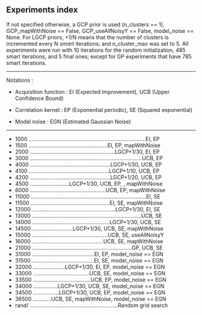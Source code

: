 ## Experiments index ##
If not specified otherwise, a GCP prior is used (n_clusters == 1), GCP_mapWithNoise == False, GCP_useAllNoisyY == False, model_noise == None.
For LGCP priors, +1/N means that the number of clusters is incremented every N *smart* iterations; and n_cluster_max was set to 5.
All experiments were run with 10 iterations for the random initialization, 485 smart iterations, and 5 final ones; except for GP experiments that have 785 smart iterations.

  -----------

Notations :
- Acquisition function : EI (Expected Improvement), UCB (Upper Confidence Bound)

- Correlation kernel : EP (Exponential periodic), SE (Squared exponential)

- Model noise : EGN (Estimated Gaussian Noise)

-----------

- 1000 .............................................................................EI, EP
- 1500 ....................................................EI, EP, mapWithNoise
- 2000 ........................................................LGCP+1/30, EI, EP 
- 3000 ..........................................................................UCB, EP
- 4000 .....................................................LGCP+1/30, UCB, EP
- 4100 .....................................................LGCP+1/10, UCB, EP
- 4200 .....................................................LGCP+1/20, UCB, EP
- 4500 ..........................LGCP+1/30, UCB, EP, , mapWithNoise
- 6000 ..................................................UCB, EP, mapWithNoise
- 11000 ............................................................................EI, SE
- 11500 ....................................................EI, SE, mapWithNoise
- 12000 .......................................................LGCP+1/30, EI, SE
- 13000 ........................................................................UCB, SE
- 14000 ...................................................LGCP+1/30, UCB, SE
- 14500 ...........................LGCP+1/30, UCB, SE, mapWithNoise
- 15000 ..................................................UCB, SE, useAllNoisyY 
- 16000 ...............................................UCB, SE, mapWithNoise
- 21000 ..................................................................GP, UCB, SE
- 31000 .........................................EI, EP, model_noise == EGN
- 31500 .........................................EI, SE, model_noise == EGN
- 32000 .....................LGCP+1/30, EI, EP, model_noise == EGN
- 33000 .....................................UCB, SE, model_noise == EGN
- 33500 ......................................UCB, EP, model_noise == EGN
- 34000 ................LGCP+1/30, UCB, SE, model_noise == EGN
- 34500 .................LGCP+1/30, UCB, EP, model_noise == EGN
- 36500 ............UCB, SE, mapWithNoise, model_noise == EGN
- rand/ ..........................................................Random grid search
